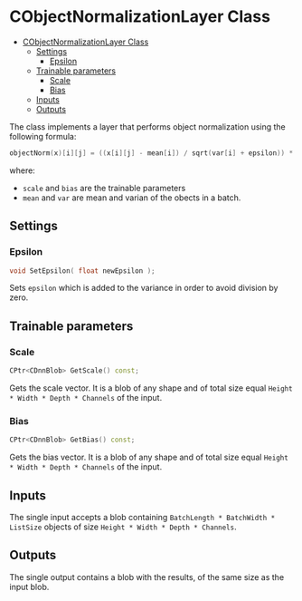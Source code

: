 # CObjectNormalizationLayer Class

<!-- TOC -->

- [CObjectNormalizationLayer Class](#cobjectnormalizationlayer-class)
    - [Settings](#settings)
        - [Epsilon](#epsilon)
    - [Trainable parameters](#trainable-parameters)
        - [Scale](#scale)
        - [Bias](#bias)
    - [Inputs](#inputs)
    - [Outputs](#outputs)

<!-- /TOC -->

The class implements a layer that performs object normalization using the following formula:

```c++
objectNorm(x)[i][j] = ((x[i][j] - mean[i]) / sqrt(var[i] + epsilon)) * scale[j] + bias[j]
```

where:

- `scale` and `bias` are the trainable parameters
- `mean` and `var` are mean and varian of the obects in a batch.

## Settings

### Epsilon

```c++
void SetEpsilon( float newEpsilon );
```

Sets `epsilon` which is added to the variance in order to avoid division by zero.

## Trainable parameters

### Scale

```c++
CPtr<CDnnBlob> GetScale() const;
```

Gets the scale vector. It is a blob of any shape and of total size equal `Height * Width * Depth * Channels` of the input.

### Bias

```c++
CPtr<CDnnBlob> GetBias() const;
```

Gets the bias vector. It is a blob of any shape and of total size equal `Height * Width * Depth * Channels` of the input.

## Inputs

The single input accepts a blob containing `BatchLength * BatchWidth * ListSize` objects of size `Height * Width * Depth * Channels`.

## Outputs

The single output contains a blob with the results, of the same size as the input blob.

